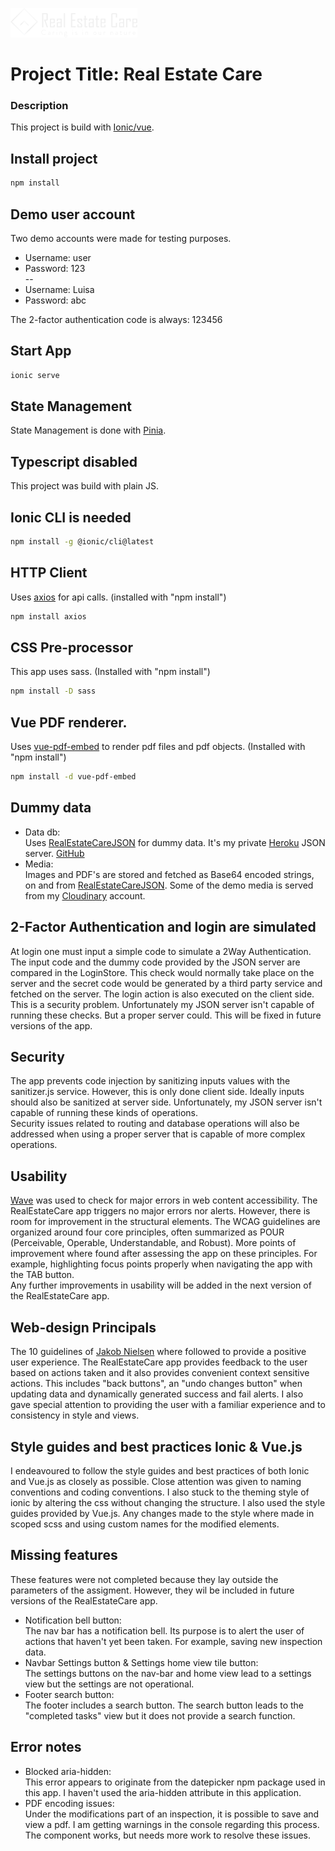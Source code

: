 ![Logo](public/logos/real-estate-care-logo.png)
# Project Title: Real Estate Care

### Description
This project is build with [Ionic/vue](https://ionicframework.com/docs/vue/overview).

## Install project
```sh
npm install
```

## Demo user account
Two demo accounts were made for testing purposes.
- Username: user
- Password: 123
  <br/>--
- Username: Luisa
- Password: abc

The 2-factor authentication code is always: 123456

## Start App
```sh
ionic serve
```

## State Management
State Management is done with [Pinia](https://pinia.vuejs.org/).

## Typescript disabled
This project was build with plain JS.

## Ionic CLI is needed
```sh
npm install -g @ionic/cli@latest
```

## HTTP Client
Uses [axios](https://axios-http.com/docs/intro) for api calls. (installed with "npm install")
```sh
npm install axios
```

## CSS Pre-processor
This app uses sass. (Installed with "npm install")
```sh
npm install -D sass
```

## Vue PDF renderer.
Uses [vue-pdf-embed](https://github.com/hrynko/vue-pdf-embed) to render pdf files and pdf objects. (Installed with "npm install")
```sh
npm install -d vue-pdf-embed
```

## Dummy data
- Data db: <br/>Uses [RealEstateCareJSON](https://json-real-estate-care-3167f11da290.herokuapp.com/) for dummy data. 
It's my private [Heroku](https://www.heroku.com/home) JSON server. [GitHub](https://github.com/BabyLizzy-FunTime-Lab/JsonRealEstateCare)
- Media: <br/>Images and PDF's are stored and fetched as Base64 encoded strings, on and from 
[RealEstateCareJSON](https://json-real-estate-care-3167f11da290.herokuapp.com/). Some of the demo media is served from my [Cloudinary](https://cloudinary.com/) account.

## 2-Factor Authentication and login are simulated
At login one must input a simple code to simulate a 2Way Authentication. 
The input code and the dummy code provided by the JSON server are compared in the LoginStore. 
This check would normally take place on the server and the secret code would be generated by a third party service and 
fetched on the server. The login action is also executed on the client side. This is a security problem. Unfortunately
my JSON server isn't capable of running these checks. But a proper server could. This will be fixed in future versions 
of the app.

## Security 
The app prevents code injection by sanitizing inputs values with the sanitizer.js service. However, this is only done 
client side. Ideally inputs should also be sanitized at server side. Unfortunately, my JSON server isn't capable of 
running these kinds of operations.<br/> 
Security issues related to routing and database operations will also be addressed when using a proper server that is
capable of more complex operations. 

## Usability
[Wave](https://wave.webaim.org/) was used to check for major errors in web content accessibility. The RealEstateCare
app triggers no major errors nor alerts. However, there is room for improvement in the structural elements. The WCAG
guidelines are organized around four core principles, often summarized as POUR (Perceivable, Operable, 
Understandable, and Robust). More points of improvement where found after assessing the app on these principles. 
For example, highlighting focus points properly when navigating the app with the TAB button.<br/>
Any further improvements in usability will be added in the next version of the RealEstateCare app.

## Web-design Principals
The 10 guidelines of 
[Jakob Nielsen](https://www.cursuswp.com/10-heuristieken-jakob-nielsen-webdesign-principes-regels-vuistregels-webdesign/)
where followed to provide a positive user experience. The RealEstateCare app provides feedback to the user based on
actions taken and it also provides convenient context sensitive actions. This includes "back buttons", an "undo changes 
button" when updating data and dynamically generated success and fail alerts. I also gave special attention to providing 
the user with a familiar experience and to consistency in style and views.

## Style guides and best practices Ionic & Vue.js
I endeavoured to follow the style guides and best practices of both Ionic and Vue.js as closely as possible.
Close attention was given to naming conventions and coding conventions. I also stuck to the theming style of ionic
by altering the css without changing the structure. I also used the style guides provided by Vue.js. 
Any changes made to the style where made in scoped scss and using custom names for the modified elements.

## Missing features
These features were not completed because they lay outside the parameters of the assigment. However, they wil be 
included in future versions of the RealEstateCare app.
- Notification bell button: <br/> The nav bar has a notification bell. Its purpose is to alert the user of actions that 
haven't yet been taken. For example, saving new inspection data. 
- Navbar Settings button & Settings home view tile button: <br/> The settings buttons on the nav-bar and home view lead 
to a settings view but the settings are not operational.
- Footer search button: <br/> The footer includes a search button. The search button leads to the "completed tasks" view
but it does not provide a search function. 

## Error notes
- Blocked aria-hidden:<br/> 
This error appears to originate from the datepicker npm package used in this app. I haven't used the aria-hidden
attribute in this application.
- PDF encoding issues:<br/>
Under the modifications part of an inspection, it is possible to save and view a pdf. I am getting 
warnings in the console regarding this process. The component works, but needs more work to resolve
these issues.

